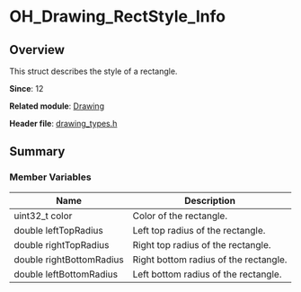 # OH_Drawing_RectStyle_Info

## Overview

This struct describes the style of a rectangle.

**Since**: 12

**Related module**: [Drawing](capi-drawing.md)

**Header file**: [drawing_types.h](capi-drawing-types-h.md)

## Summary

### Member Variables

| Name                    | Description              |
| ------------------------ | ------------------ |
| uint32_t color           | Color of the rectangle.    |
| double leftTopRadius     | Left top radius of the rectangle.|
| double rightTopRadius    | Right top radius of the rectangle.|
| double rightBottomRadius | Right bottom radius of the rectangle.|
| double leftBottomRadius  | Left bottom radius of the rectangle.|
